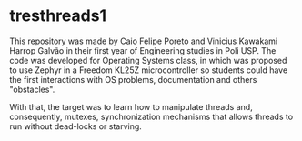 # tresthreads1
This repository was made by Caio Felipe Poreto and Vinicius Kawakami Harrop Galvão in their first year of Engineering studies in Poli USP. The code was developed for Operating Systems class, in which was proposed to use Zephyr in a Freedom KL25Z microcontroller so students could have the first interactions with OS problems, documentation and others "obstacles".

With that, the target was to learn how to manipulate threads and, consequently, mutexes, synchronization mechanisms that allows threads to run without dead-locks or starving.
